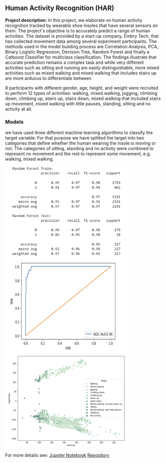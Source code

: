 ## Human Activity Recognition (HAR)

**Project description:** 
In this project, we elaborate on human activity recognition tracked by wearable shoe insoles that have several sensors on them. The project's objective is to accurately predict a range of human activities. The dataset is provided by a start-up company, Embry Tech, that has collected movement data among several experiment participants. The methods used in the model building process are Correlation Analysis, PCA, Binary Logistic Regression, Decision Tree, Random Forest and finally a Catboost Classifier for multiclass classification. The findings illustrate that accurate prediction remains a complex task and while very different activities such as sitting and running are easily distinguishable, more mixed activities such as mixed walking and mixed walking that includes stairs up are more arduous to differentiate between

8 participants with different gender, age, height, and weight were recruited to perform 12 types of activities: walking, mixed walking, jogging, climbing down, climbing up, stairs up, stairs down, mixed walking that included stairs up movement, mixed walking with little pauses, standing, sitting and no activity at all.

### Models
we have used three different machine learning algorithms to classify the target variable. For that purpose we have splitted the target into two categories that define whether the human wearing the insole is moving or not. The categories of sitting, standing and no activity were combined to represent no movement and the rest to represent some movement, e.g. walking, mixed walking. 

<img src="har_images/har_1.jpg?raw=true" width="400" height="300"/>  <img src="har_images/har_2.jpg?raw=true" width="400" height="300"/>
<img src="har_images/har_3.jpg?raw=true" width="400" height="300"/>

For more details see:
[Jupyter Notebook](https://github.com/Ofir-Ber/HAR/blob/main/HAR.ipynb)
[Repository](https://github.com/Ofir-Ber/HAR)
